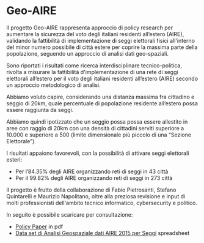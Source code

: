 # Geo-AIRE

Il progetto Geo-AIRE rappresenta approccio di policy research per aumentare la sicurezza del voto degli italiani residenti all’estero (AIRE), validando la fattibilità di implementazione di seggi elettorali fisici all'interno del minor numero possibile di città estere per coprire la massima parte della popolazione, seguendo un approccio di analisi dati geo-spaziali.

Sono riportati i risultati come ricerca interdisciplinare tecnico-politica, rivolta a misurare la fattibilità d'implementazione di una rete di seggi elettorali all’estero per il voto degli italiani residenti all’estero (AIRE) secondo un approccio metodologico di analisi.

Abbiamo voluto capire, considerando una distanza massima fra cittadino e seggio di 20km, quale percentuale di popolazione residente all’estero possa essere raggiunta da seggi.

Abbiamo quindi ipotizzato che un seggio possa possa essere allestito in aree con raggio di 20km con una densità di cittadini serviti superiore a 10.000 e superiore a 500 (limite dimensionale più piccolo di una “Sezione Elettorale”).

I risultati appaiono favorevoli, con la possibilità di attivare seggi elettorali esteri:
- Per l’84.35% degli AIRE organizzando reti di seggi in 43 città
- Per il 99.82% degli AIRE organizzando reti di seggi in 273 città

Il progetto è frutto della collaborazione di Fabio Pietrosanti, Stefano Quintarelli e Maurizio Napolitano, oltre alla preziosa revisione e input di molti professionisti dell'ambito tecnico informatico, cybersecurity e politico.

In seguito è possibile scaricare per consultazione:

- [Policy Paper](https://github.com/g0v-it/Geo-AIRE/blob/main/Analisi-Geospaziale-dati-AIRE-2015-per-Seggi.pdf) in pdf
- [Data set di Analisi Geospaziale dati AIRE 2015 per Seggi](https://github.com/g0v-it/Geo-AIRE/blob/main/Analisi-Geospaziale-dati-AIRE-2015-per-Seggi.ods) spreadsheet
